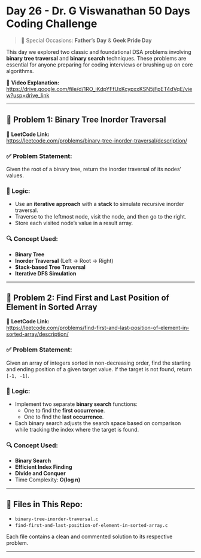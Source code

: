 # Day 26 - Dr. G Viswanathan 50 Days Coding Challenge

> 📅 Special Occasions: **Father’s Day** & **Geek Pride Day**

This day we explored two classic and foundational DSA problems involving **binary tree traversal** and **binary search** techniques. These problems are essential for anyone preparing for coding interviews or brushing up on core algorithms.

🎥 **Video Explanation:**  
https://drive.google.com/file/d/1RO_iKdpYFfUxKcypxxKSN5jFpET4dVqE/view?usp=drive_link

---

## 📘 Problem 1: Binary Tree Inorder Traversal

🔗 **LeetCode Link:**  
https://leetcode.com/problems/binary-tree-inorder-traversal/description/

### ✅ Problem Statement:
Given the root of a binary tree, return the inorder traversal of its nodes' values.

### 🧠 Logic:
- Use an **iterative approach** with a **stack** to simulate recursive inorder traversal.
- Traverse to the leftmost node, visit the node, and then go to the right.
- Store each visited node’s value in a result array.

### 🔍 Concept Used:
- **Binary Tree**
- **Inorder Traversal** (Left → Root → Right)
- **Stack-based Tree Traversal**
- **Iterative DFS Simulation**

---

## 📘 Problem 2: Find First and Last Position of Element in Sorted Array

🔗 **LeetCode Link:**  
https://leetcode.com/problems/find-first-and-last-position-of-element-in-sorted-array/description/

### ✅ Problem Statement:
Given an array of integers sorted in non-decreasing order, find the starting and ending position of a given target value. If the target is not found, return `[-1, -1]`.

### 🧠 Logic:
- Implement two separate **binary search** functions:
  - One to find the **first occurrence**.
  - One to find the **last occurrence**.
- Each binary search adjusts the search space based on comparison while tracking the index where the target is found.

### 🔍 Concept Used:
- **Binary Search**
- **Efficient Index Finding**
- **Divide and Conquer**
- Time Complexity: **O(log n)**

---

## 📂 Files in This Repo:

- `binary-tree-inorder-traversal.c`
- `find-first-and-last-position-of-element-in-sorted-array.c`

Each file contains a clean and commented solution to its respective problem.

---
